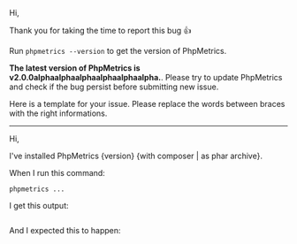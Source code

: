 Hi,

Thank you for taking the time to report this bug :+1:

Run `phpmetrics --version` to get the version of PhpMetrics. 

**The latest version of PhpMetrics is v2.0.0alphaalphaalphaalphaalphaalpha.**. Please try to update PhpMetrics and check if the bug persist before submitting new issue.
 
Here is a template for your issue. Please replace the words between braces with the right informations. 

---- 

Hi,

I've installed PhpMetrics {version} {with composer | as phar archive}.

When I run this command:

```
phpmetrics ...
```

I get this output:

```

```

And I expected this to happen:

```

```
